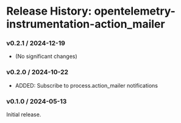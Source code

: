 # Release History: opentelemetry-instrumentation-action_mailer

### v0.2.1 / 2024-12-19

* (No significant changes)

### v0.2.0 / 2024-10-22

* ADDED: Subscribe to process.action_mailer notifications

### v0.1.0 / 2024-05-13

Initial release.
